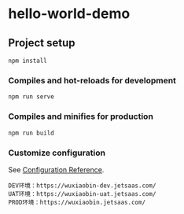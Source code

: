 # hello-world-demo

## Project setup
```
npm install
```

### Compiles and hot-reloads for development
```
npm run serve
```

### Compiles and minifies for production
```
npm run build
```

### Customize configuration
See [Configuration Reference](https://cli.vuejs.org/config/).


```
DEV环境：https://wuxiaobin-dev.jetsaas.com/
UAT环境：https://wuxiaobin-uat.jetsaas.com/
PROD环境：https://wuxiaobin.jetsaas.com/
```

